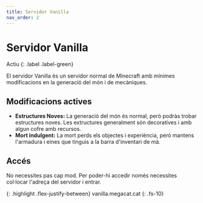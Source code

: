 ```yaml
---
title: Servidor Vanilla
nav_order: 2
---
```


# Servidor Vanilla 
Actiu 
{: .label .label-green}

El servidor Vanilla és un servidor normal de Minecraft amb mínimes modificacions en la generació del món i de mecàniques.

## Modificacions actives

- **Estructures Noves:** La generació del món és normal, però podràs trobar estructures noves. Les extructures generalment són decoratives i amb algun cofre amb recursos.
- **Mort indulgent:** La mort perds els objectes i experiència, però mantens l'armadura i eines que tinguis a la barra d'inventari de mà. 

## Accés

No necessites pas cap mod. Per poder-hi accedir només necessites col·locar l'adreça del servidor i entrar.

{: .highlight .flex-justify-between}
vanilla.megacat.cat
{: .fs-10}